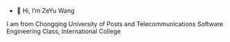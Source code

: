 - 👋 Hi, I’m ZeYu Wang

I am from Chongqing University of Posts and Telecommunications
Software Engineering Class, International College
<!---
MrOwenovo/MrOwenovo is a ✨ special ✨ repository because its `README.md` (this file) appears on your GitHub profile.
You can click the Preview link to take a look at your changes.
--->
